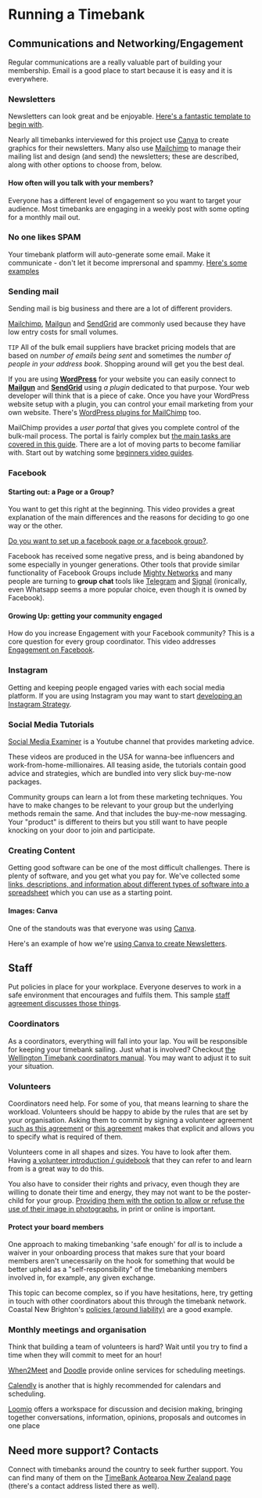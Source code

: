 # Running a Timebank 

## Communications and Networking/Engagement 

Regular communications are a really valuable part of building your membership. Email is a good place to start because it is easy and it is everywhere. 

### Newsletters 

Newsletters can look great and be enjoyable. [Here's a fantastic template to begin with](https://drive.google.com/file/d/1P6xInjPmHggj7FsJ4jjXS61NTcTfS2Am/view?usp=sharing).

Nearly all timebanks interviewed for this project use [Canva](https://canva.com) to create graphics for their newsletters. Many also use [Mailchimp](https://mailchimp.com) to manage their mailing list and design (and send) the newsletters; these are described, along with other options to choose from, below.

#### How often will you talk with your members?

Everyone has a different level of engagement so you want to target your audience. Most timebanks are engaging in a weekly post with some opting for a monthly mail out. 

### No one likes SPAM

Your timebank platform will auto-generate some email. Make it communicate - don't let it become imprersonal and spammy.  [Here's some examples](https://docs.google.com/document/d/1q1QbZX53q4rygu3c_iIsbTDhAoqq25Eisecd4m2jy9g/edit) 

### Sending mail

Sending mail is big business and there are a lot of different providers. 

[Mailchimp](https://mailchimp.com), [Mailgun](https://www.mailgun.com/pricing/) and [SendGrid](https://sendgrid.com) are commonly used because they have low entry costs for small volumes. 

`TIP` All of the bulk email suppliers have bracket pricing models that are based on *number of emails being sent* and sometimes the *number of people in your address book*. Shopping around will get you the best deal.

If you are using **[WordPress](https://wordpress.com)** for your website you can easily connect to [**Mailgun**](https://www.mailgun.com/pricing/) and [**SendGrid**](https://sendgrid.com) using *a plugin* dedicated to that purpose. Your web developer will think that is a piece of cake. Once you have your WordPress website setup with a plugin, you can control your email marketing from your own website. There's [WordPress plugins for MailChimp](https://wordpress.org/plugins/tags/mailchimp/) too. 

MailChimp provides a *user portal* that gives you complete control of the bulk-mail process. The portal is fairly complex but [the main tasks are covered in this guide](https://docs.google.com/document/d/1qqijThiNmymbRXec053YYK8pb1vESQnD39JjkXrVO4s/edit?usp=sharing). There are a lot of moving parts to become familiar with. Start out by watching some [beginners video guides](https://youtu.be/ppQ8w90OpV4). 

### Facebook

#### Starting out: a Page or a Group?
You want to get this right at the beginning. This video provides a great explanation of the main differences and the reasons for deciding to go one way or the other.

[Do you want to set up a facebook page or a facebook group?](https://youtu.be/GJcHKOTHjIg).

Facebook has received some negative press, and is being abandoned by some especially in younger generations. Other tools that provide similar functionality of Facebook Groups include [Mighty Networks](https://mn.co) and many people are turning to **group chat** tools like [Telegram](https://telegram.org) and [Signal](https://signal.org) (ironically, even Whatsapp seems a more popular choice, even though it is owned by Facebook).

#### Growing Up: getting your community engaged
How do you increase Engagement with your Facebook community? This is a core question for every group coordinator. This video addresses [Engagement on Facebook](https://youtu.be/Bam_rXmoOs4). 

### Instagram
Getting and keeping people engaged varies with each social media platform. If you are using Instagram you may want to start [developing an Instagram Strategy](https://youtu.be/PKUn7wU5sIc).

### Social Media Tutorials

[Social Media Examiner](https://www.youtube.com/channel/UCS3lFRhXKfCZ8FvRqPjy9NA) is a Youtube channel that provides marketing advice. 

These videos are produced in the USA for wanna-bee influencers and work-from-home-millionaires. All teasing aside, the tutorials contain good advice and strategies, which are bundled into very slick buy-me-now packages. 

Community groups can learn a lot from these marketing techniques. You have to make changes to be relevant to your group but the underlying methods remain the same. And that includes the buy-me-now messaging. Your "product" is different to theirs but you still want to have people knocking on your door to join and participate. 

### Creating Content

Getting good software can be one of the most difficult challenges. There is plenty of software, and you get what you pay for. We've collected some [links, descriptions, and information about different types of software into a spreadsheet](https://docs.google.com/spreadsheets/d/1fXHUGRq2porgzNEuqoUS8D0HdChdiEA4VbYsflfdZLM/edit?usp=sharing) which you can use as a starting point. 

#### Images: Canva

One of the standouts was that everyone was using [Canva](https://www.canva.com). 

Here's an example of how we're [using Canva to create Newsletters](https://docs.google.com/document/d/1qqijThiNmymbRXec053YYK8pb1vESQnD39JjkXrVO4s/edit?usp=sharing). 

## Staff

Put policies in place for your workplace. Everyone deserves to work in a safe environment that encourages and fulfils them. This sample [staff agreement discusses those things](https://docs.google.com/document/d/1tVQCwyZby9VwJPAH4GOJOWu3cqPyzjo1/edit?usp=sharing&ouid=107264652407614741759&rtpof=true&sd=true). 

### Coordinators

As a coordinators, everything will fall into your lap. You will be responsible for keeping your timebank sailing. Just what is involved? Checkout [the Wellington Timebank coordinators manual](https://docs.google.com/document/d/1r0X2qynn9TOagBGdiyLZ_gh7V719zf5N/edit?usp=sharing&ouid=107264652407614741759&rtpof=true&sd=true). You may want to adjust it to suit your situation. 

### Volunteers

Coordinators need help. For some of you, that means learning to share the workload. Volunteers should be happy to abide by the rules that are set by your organisation. Asking them to commit by signing a volunteer agreement [such as this agreement](https://docs.google.com/document/d/14dCSA97gNIM5SdP4hNafWG6rqoSaPFni/edit?usp=sharing&ouid=107264652407614741759&rtpof=true&sd=true) or [this agreement](https://docs.google.com/document/d/1IsmAlI-P4UDASZxVktacwMrLpmXKBvsT/edit?usp=sharing&ouid=107264652407614741759&rtpof=true&sd=true) makes that explicit and allows you to specify what is required of them. 

Volunteers come in all shapes and sizes. You have to look after them. Having [a volunteer introduction / guidebook](https://drive.google.com/file/d/14YmqUD1mnOcBjsM_rhH3Bgpm40ED4Y7T/view) that they can refer to and learn from is a great way to do this. 

You also have to consider their rights and privacy, even though they are willing to donate their time and energy, they may not want to be the poster-child for your group. [Providing them with the option to allow or refuse the use of their image in photographs](https://docs.google.com/document/d/1_oe26CXzakTTGB-KpkRqdY1Rl6ncuz8y/edit?usp=sharing&ouid=107264652407614741759&rtpof=true&sd=true), in print or online is important.

#### Protect your board members

One approach to making timebanking 'safe enough' for _all_ is to include a waiver in your onboarding process that makes sure that your board members aren't unecessarily on the hook for something that would be better upheld as a "self-responsibility" of the timebanking members involved in, for example, any given exchange.

This topic can become complex, so if you have hesitations, here, try getting in touch with other coordinators about this through the timebank network. Coastal New Brighton's [policies (around liability)](https://docs.google.com/document/d/1Sc2dVGYY9s7P1ezJOY_O0OaS1c5ADKl_/edit?usp=sharing&ouid=108339832239132249427&rtpof=true&sd=true) are a good example.

### Monthly meetings and organisation

Think that building a team of volunteers is hard? Wait until you try to find a time when they will commit to meet for an hour! 

[When2Meet](https://when2meet.com) and [Doodle](https://doodle.com/en/) provide online services for scheduling meetings. 

[Calendly](https://calendly.com) is another that is highly recommended for calendars and scheduling.

[Loomio](https://www.loomio.com/product) offers a workspace for discussion and decision making, bringing together conversations, information, opinions, proposals and outcomes in one place

## Need more support? Contacts

Connect with timebanks around the country to seek further support. You can find many of them on the [TimeBank Aotearoa New Zealand page](https://timeexchange.co.nz/timebanks/) (there's a contact address listed there as well).
